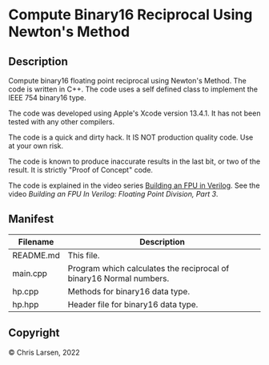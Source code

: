 # Compute Binary16 Reciprocal Using Newton's Method

## Description

Compute binary16 floating point reciprocal using Newton's Method. The code is written in C++. The code uses a self defined class to implement the IEEE 754 binary16 type.

The code was developed using Apple's Xcode version 13.4.1. It has not been tested with any other compilers.

The code is a quick and dirty hack. It IS NOT production quality code. Use at your own risk.

The code is known to produce inaccurate results in the last bit, or two of the result. It is strictly "Proof of Concept" code.

The code is explained in the video series [Building an FPU in Verilog](https://www.youtube.com/playlist?list=PLlO9sSrh8HrwcDHAtwec1ycV-m50nfUVs).
See the video *Building an FPU In Verilog: Floating Point Division, Part 3*.

## Manifest

|   Filename |                        Description                           |
|------------|--------------------------------------------------------------|
| README.md  | This file.                                                   |
| main.cpp   | Program which calculates the reciprocal of binary16 Normal numbers. |
| hp.cpp     | Methods for binary16 data type.                              |
| hp.hpp     | Header file for binary16 data type.                          |

## Copyright

:copyright: Chris Larsen, 2022
